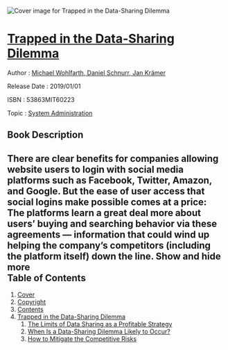 ![Cover image for Trapped in the Data-Sharing Dilemma](https://imgdetail.ebookreading.net/cover/cover/system_admin/EB53863MIT60223.jpg)

[Trapped in the Data-Sharing Dilemma](https://ebookreading.net/view/book/Trapped+in+the+Data-Sharing+Dilemma-EB53863MIT60223_1.html "Trapped in the Data-Sharing Dilemma")
====================================================================================================================

Author : [Michael Wohlfarth](https://ebookreading.net/search/author/Michael+Wohlfarth),[ Daniel Schnurr](https://ebookreading.net/search/author/+Daniel+Schnurr),[ Jan Krämer](https://ebookreading.net/search/author/+Jan+Kr%C3%A4mer)

Release Date : 2019/01/01

ISBN : 53863MIT60223

Topic : [System Administration](https://ebookreading.net/search/category/system-administration)

Book Description
-----------------

 There are clear benefits for companies allowing website users to login with social media platforms such as Facebook, Twitter, Amazon, and Google. But the ease of user access that social logins make possible comes at a price: The platforms learn a great deal more about users&#8217; buying and searching behavior via these agreements &#8212; information that could wind up helping the company&#8217;s competitors (including the platform itself) down the line.        Show and hide more                
Table of Contents
-----------------

1. [Cover](https://ebookreading.net/view/book/Trapped+in+the+Data-Sharing+Dilemma-EB53863MIT60223_1.html)
1. [Copyright](https://ebookreading.net/view/book/Trapped+in+the+Data-Sharing+Dilemma-EB53863MIT60223_4.html)
1. [Contents](https://ebookreading.net/view/book/Trapped+in+the+Data-Sharing+Dilemma-EB53863MIT60223_2.html)
1. [Trapped in the Data-Sharing Dilemma](https://ebookreading.net/view/book/Trapped+in+the+Data-Sharing+Dilemma-EB53863MIT60223_3.html#h1-1)
    1. [The Limits of Data Sharing as a Profitable Strategy](https://ebookreading.net/view/book/Trapped+in+the+Data-Sharing+Dilemma-EB53863MIT60223_3.html#h1-2)
    1. [When Is a Data-Sharing Dilemma Likely to Occur?](https://ebookreading.net/view/book/Trapped+in+the+Data-Sharing+Dilemma-EB53863MIT60223_3.html#h1-3)
    1. [How to Mitigate the Competitive Risks](https://ebookreading.net/view/book/Trapped+in+the+Data-Sharing+Dilemma-EB53863MIT60223_3.html#h1-4)
